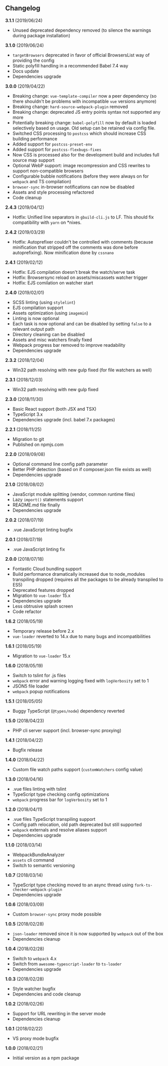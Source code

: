 ## Changelog
__3.1.1__ (2019/06/24)
* Unused deprecated dependency removed (to silence the warnings during package installation) 

__3.1.0__ (2019/06/24)
* `targetBrowsers` deprecated in favor of official BrowsersList way of providing the config
* Static polyfill handling in a recommended Babel 7.4 way
* Docs update
* Dependencies upgrade

__3.0.0__ (2019/04/22)
* Breaking change: `vue-template-compiler` now a peer dependency (so there shouldn't be problems with incompatible `vue` versions anymore)
* Breaking change: `hard-source-webpack-plugin` removed
* Breaking change: deprecated JS entry points syntax not supported any more
* Potentially breaking change: `babel-polyfill` now by default is loaded selectively based on usage. Old setup can be retained via config file.
* Switched CSS processing to `postcss` which should increase CSS building performance
* Added support for `postcss-preset-env`
* Added support for `postcss-flexbugs-fixes`
* Now CSS is processed also for the development build and includes full source map support
* Optional WebP support: image recompression and CSS rewrites to support non-compatible browsers
* Configurable bubble notifications (before they were always on for `webpack` and TS compilation)
* `browser-sync` in-browser notifications can now be disabled
* Assets and style processing refactored
* Code cleanup

__2.4.3__ (2019/04/12)
* Hotfix: Unified line separators in `gbuild-cli.js` to LF. This should fix compatibility with `yarn` on *nixes. 

__2.4.2__ (2019/03/29)
* Hotfix: Autoprefixer couldn't be controlled with comments (because minification that stripped off the comments was done before autoprefixing). Now minification done by `cssnano`

__2.4.1__ (2019/02/12)
* Hotfix: EJS compilation doesn't break the watch/serve task
* Hotfix: Browsersync reload on assets/miscassets watcher trigger
* Hotfix: EJS comilation on watcher start

__2.4.0__ (2019/02/01)
* SCSS linting (using `stylelint`)
* EJS compilation support
* Assets optimization (using `imagemin`)
* Linting is now optional
* Each task is now optional and can be disabled by setting `false` to a relevant output path
* Directory cleaning can be disabled
* Assets and misc watchers finally fixed
* Webpack progress bar removed to improve readability
* Dependencies upgrade

__2.3.2__ (2018/12/04)
* Win32 path resolving with new gulp fixed (for file watchers as well)

__2.3.1__ (2018/12/03)
* Win32 path resolving with new gulp fixed

__2.3.0__ (2018/11/30)
* Basic React support (both JSX and TSX)
* TypeScript 3.x
* Dependencies upgrade (incl. babel 7.x packages)

__2.2.1__ (2018/11/25)
* Migration to git
* Published on npmjs.com

__2.2.0__ (2018/09/08)
* Optional command line config path parameter
* Better PHP detection (based on if composer.json file exists as well)
* Dependencies upgrade

__2.1.0__ (2018/08/02)
* JavaScript module splitting (vendor, common runtime files)
* Lazy `import()` statements support
* README.md file finally
* Dependencies upgrade

__2.0.2__ (2018/07/19)
* .vue JavaScript linting bugfix

__2.0.1__ (2018/07/19)
* .vue JavaScript linting fix

__2.0.0__ (2018/07/18)
* Fontastic Cloud bundling support
* Build performance dramatically increased due to node_modules transpiling dropped (requires all the packages to be already transpiled to ES5)
* Deprecated features dropped
* Migration to `vue-loader` 15.x
* Dependencies upgrade
* Less obtrusive splash screen
* Code refactor

__1.6.2__ (2018/05/19)
* Temporary release before 2.x
* `vue-loader` reverted to 14.x due to many bugs and incompatibilities

__1.6.1__ (2018/05/19)
* Migration to `vue-loader` 15.x

__1.6.0__ (2018/05/19)
* Switch to tslint for .js files
* `webpack` error and warning logging fixed with `logVerbosity` set to 1
* JSON5 file loader
* `webpack` popup notifications

__1.5.1__ (2018/05/05)
* Buggy TypeScript (`@types/node`) dependency reverted

__1.5.0__ (2018/04/23)
* PHP cli server support (incl. browser-sync proxying)  

__1.4.1__ (2018/04/22)
* Bugfix release

__1.4.0__ (2018/04/22)
* Custom file watch paths support (`customWatchers` config value)

__1.3.0__ (2018/04/16)
* .vue files linting with tslint
* TypeScript type checking config optimizations
* `webpack` progress bar for `logVerbosity` set to 1

__1.2.0__ (2018/04/11)
* .vue files TypeScript transpiling support
* Config path relocation, old path deprecated but still supported
* `webpack` externals and resolve aliases support
* Dependencies upgrade

__1.1.0__ (2018/03/14)
* WebpackBundleAnalyzer
* `assets` cli command
* Switch to semantic versioning

__1.0.7__ (2018/03/14)
* TypeScript type checking moved to an async thread using `fork-ts-checker-webpack-plugin`
* Dependencies upgrade

__1.0.6__ (2018/03/09)
* Custom `browser-sync` proxy mode possible

__1.0.5__ (2018/02/28)
* `json-loader` removed since it is now supported by `webpack` out of the box
* Dependencies cleanup

__1.0.4__ (2018/02/28)
* Switch to `webpack` 4.x
* Switch from `awesome-typescript-loader` to `ts-loader`
* Dependencies upgrade

__1.0.3__ (2018/02/28)
* Style watcher bugfix
* Dependencies and code cleanup

__1.0.2__ (2018/02/26)
* Support for URL rewriting in the server mode
* Dependencies cleanup

__1.0.1__ (2018/02/22)
* VS proxy mode bugfix

__1.0.0__ (2018/02/21)
* Initial version as a npm package
